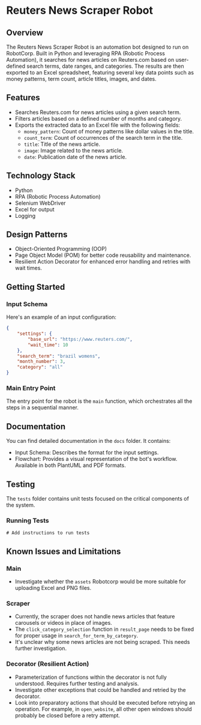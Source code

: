 # Reuters News Scraper Robot

## Overview

The Reuters News Scraper Robot is an automation bot designed to run on RobotCorp. Built in Python and leveraging RPA (Robotic Process Automation), it searches for news articles on Reuters.com based on user-defined search terms, date ranges, and categories. The results are then exported to an Excel spreadsheet, featuring several key data points such as money patterns, term count, article titles, images, and dates.

## Features

- Searches Reuters.com for news articles using a given search term.
- Filters articles based on a defined number of months and category.
- Exports the extracted data to an Excel file with the following fields:
  - `money_pattern`: Count of money patterns like dollar values in the title.
  - `count_term`: Count of occurrences of the search term in the title.
  - `title`: Title of the news article.
  - `image`: Image related to the news article.
  - `date`: Publication date of the news article.

## Technology Stack

- Python
- RPA (Robotic Process Automation)
- Selenium WebDriver
- Excel for output
- Logging

## Design Patterns

- Object-Oriented Programming (OOP)
- Page Object Model (POM) for better code reusability and maintenance.
- Resilient Action Decorator for enhanced error handling and retries with wait times.

## Getting Started

### Input Schema

Here's an example of an input configuration:

```json
{
    "settings": {
        "base_url": "https://www.reuters.com/",
        "wait_time": 10
    },
    "search_term": "brazil womens",
    "month_number": 3,
    "category": "all"
}
```

### Main Entry Point

The entry point for the robot is the `main` function, which orchestrates all the steps in a sequential manner.

## Documentation

You can find detailed documentation in the `docs` folder. It contains:

- Input Schema: Describes the format for the input settings.
- Flowchart: Provides a visual representation of the bot's workflow. Available in both PlantUML and PDF formats.

## Testing

The `tests` folder contains unit tests focused on the critical components of the system.

### Running Tests

```
# Add instructions to run tests
```

## Known Issues and Limitations

### Main

- Investigate whether the `assets` Robotcorp would be more suitable for uploading Excel and PNG files.

### Scraper

- Currently, the scraper does not handle news articles that feature carousels or videos in place of images.
- The `click_category_selection` function in `result_page` needs to be fixed for proper usage in `search_for_term_by_category`.
- It's unclear why some news articles are not being scraped. This needs further investigation.

### Decorator (Resilient Action)

- Parameterization of functions within the decorator is not fully understood. Requires further testing and analysis.
- Investigate other exceptions that could be handled and retried by the decorator.
- Look into preparatory actions that should be executed before retrying an operation. For example, in `open_website`, all other open windows should probably be closed before a retry attempt.